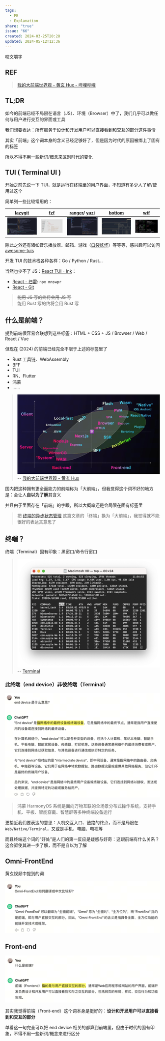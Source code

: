 ```yaml
---  
tags:  
  - FE  
  - Explanation  
share: "true"  
issue: "66"  
created: 2024-03-25T20:28  
updated: 2024-05-12T12:36  
---  
```

  
咬文嚼字  
  
## REF  
  
> [我的大前端世界观 - 黄玄 Hux - 哔哩哔哩](https://b23.tv/xIwn2RM)  
  
## TL;DR  
  
如今的前端已经不局限在语言（JS）、环境（Browser）中了，我们几乎可以做任何与用户进行交互的界面或工具  
  
我们想要表达：所有服务于设计和开发用户可以直接看到和交互的部分这件事情  
  
其实「前端」这个词本身的含义已经足够好了，但是因为时代的原因被绑上了固有的标签  
  
所以不得不用一些新词/概念来区别时代的变化  
  
## TUI ( Terminal UI )  
  
开始之前先说一下 TUI，就是运行在终端里的用户界面，不知道有多少人了解/使用过这个  
  
简单列一些比较常用的：  
  
| [lazygit](https://github.com/jesseduffield/lazygit)                                                                                 | [fzf](https://github.com/junegunn/fzf)                                                                                      | [ranger](https://github.com/ranger/ranger)/ [yazi](https://github.com/sxyazi/yazi)                                                  | [bottom](https://github.com/ClementTsang/bottom)                                                                                  | [wtf](https://github.com/wtfutil/wtf)                                                                                       |  
| ----------------------------------------------------------------------------------------------------------------------------------- | --------------------------------------------------------------------------------------------------------------------------- | ----------------------------------------------------------------------------------------------------------------------------------- | --------------------------------------------------------------------------------------------------------------------------------- | --------------------------------------------------------------------------------------------------------------------------- |  
| ![lazygit--2024-04-07_17.39.49](https://raw.githubusercontent.com/lei4519/picture-bed/main/images/lazygit--2024-04-07_17.39.49.png) | ![fzf--2024-04-07_18.36.12](https://raw.githubusercontent.com/lei4519/picture-bed/main/images/fzf--2024-04-07_18.36.12.png) | ![joshuto--2024-04-07_17.41.52](https://raw.githubusercontent.com/lei4519/picture-bed/main/images/joshuto--2024-04-07_17.41.52.png) | ![bottom--2024-04-07_17.48.41](https://raw.githubusercontent.com/lei4519/picture-bed/main/images/bottom--2024-04-07_17.48.41.png) | ![wtf--2024-04-07_18.18.29](https://raw.githubusercontent.com/lei4519/picture-bed/main/images/wtf--2024-04-07_18.18.29.png) |  
  
除此之外还有诸如音乐播放器、邮箱、游戏（[口袋妖怪](https://github.com/lxgr-linux/pokete/blob/master/assets/pics.md)）等等等，感兴趣可以访问 [awesome-tuis](https://github.com/rothgar/awesome-tuis?tab=readme-ov-file)  
  
开发 TUI 的技术栈各种各样：Go / Python / Rust...  
  
当然也少不了 JS：[React TUI - Ink](https://github.com/vadimdemedes/ink)：  
  
- [React - 扫雷](https://github.com/mordv/mnswpr): `npx mnswpr`  
- [React - Git](https://github.com/GitGud-org/GitGud)  
  
> ~~能用 JS 写的终将会用 JS 写~~    
> 能用 Rust 写的终将会用 Rust 写  
  
## 什么是前端？  
  
提到前端很容易会联想到这些标签：HTML + CSS + JS / Browser / Web / React / Vue  
  
但现在 (2024) 的前端已经完全不限于上述的标签里了  
  
- Rust 工具链、WebAssembly  
- BFF  
- TUI  
- RN、Flutter  
- 鸿蒙  
- ......  
  
> ![](https://raw.githubusercontent.com/lei4519/picture-bed/main/images/Omni-FrontEnd--2024-04-07_19.18.53.png)    
> -- [我的大前端世界观 - 黄玄 Hux](https://b23.tv/xIwn2RM)  
  
国内把这种拥有更全面能力的前端称为「大前端」，但我觉得这个词不好的地方是：会让人**自以为了解**其含义  
  
并且由于里面存在「前端」的字眼，所以大概率还是会局限在固有标签里  
  
> 把 [终端的异步状态管理](../59/%E7%BB%88%E7%AB%AF%E7%9A%84%E5%BC%82%E6%AD%A5%E7%8A%B6%E6%80%81%E7%AE%A1%E7%90%86.md) 这篇文章的「终端」换为「大前端」，我觉得就不能很好的表达其意思了  
  
## 终端？  
  
终端（Terminal）固有印象：黑窗口/命令行窗口  
  
> ![](https://raw.githubusercontent.com/lei4519/picture-bed/main/images/IMG_3528.png)    
> -- [Terminal](<https://zh.m.wikipedia.org/wiki/%E7%BB%88%E7%AB%AF_(macOS)>)  
  
### 此终端（end device）非彼终端（Terminal）  
  
![Kanban--2024-04-14_16.41.34-1.png](https://raw.githubusercontent.com/lei4519/picture-bed/main/images/Kanban--2024-04-14_16.41.34-1.png)  
  
> 鸿蒙 HarmonyOS 系统是面向万物互联的全场景分布式操作系统，支持手机、平板、智能穿戴、智慧屏等多种终端设备运行  
  
更接近我们要表达的意思：人机交互入口、链路的终点，而不是局限在 `Web/Native/Terminal`，又或是手机、电脑、电视等  
  
而且终端这个词的“好处”是人们的第一反应是疑惑与好奇：这跟前端有什么关系？这会驱使其进一步了解，而不是自以为了解  
  
## Omni-FrontEnd  
  
黄玄视频中提到的词  
  
![](https://raw.githubusercontent.com/lei4519/picture-bed/main/images/Omni-FrontEnd--2024-04-07_20.53.13.png)  
  
## Front-end  
  
![Kanban--2024-04-14_16.41.22-1.png](https://raw.githubusercontent.com/lei4519/picture-bed/main/images/Kanban--2024-04-14_16.41.22-1.png)  
  
其实我觉得前端（Front-end）这个词本身是挺好的：**设计和开发用户可以直接看到和交互的部分**  
  
单看这一句完全可以把 end device 相关的都算到前端里，但由于时代的固有印象，不得不用一些新词/概念来进行区分  
